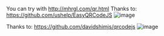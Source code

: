 You can try with http://mhrgl.com/qr.html
Thanks to:
https://github.com/ushelp/EasyQRCodeJS
![image](https://github.com/mahirgul/ST500ProfileQRGenerator/assets/8502843/2bbfe925-19e9-4ea9-83e2-61bccd3dae37)

Thanks to:
https://github.com/davidshimjs/qrcodejs
![image](https://github.com/mahirgul/ST500ProfileQRGenerator/assets/8502843/703bebf3-e0bc-4a16-99cf-672cb543ab41)
